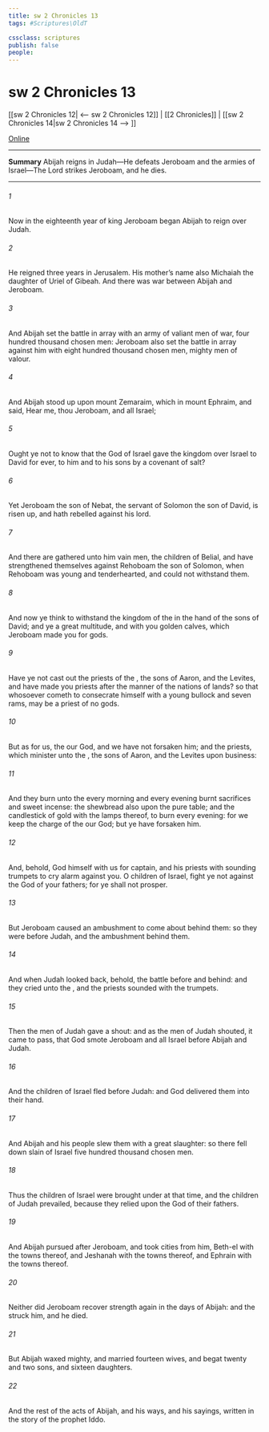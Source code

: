```yaml
---
title: sw 2 Chronicles 13
tags: #Scriptures\OldT

cssclass: scriptures
publish: false
people:
---
```


# sw 2 Chronicles 13
[[sw 2 Chronicles 12| <-- sw 2 Chronicles 12]] | [[2 Chronicles]] | [[sw 2 Chronicles 14|sw 2 Chronicles 14 --> ]]

[Online](https://churchofjesuschrist.org/study/scriptures/ot/2-chr/13?lang=eng)

---
__Summary__
Abijah reigns in Judah—He defeats Jeroboam and the armies of Israel—The Lord strikes Jeroboam, and he dies.

---
###### 1 
Now in the eighteenth year of king Jeroboam began Abijah to reign over Judah.

###### 2 
He reigned three years in Jerusalem. His mother’s name also  Michaiah the daughter of Uriel of Gibeah. And there was war between Abijah and Jeroboam.

###### 3 
And Abijah set the battle in array with an army of valiant men of war,  four hundred thousand chosen men: Jeroboam also set the battle in array against him with eight hundred thousand chosen men,  mighty men of valour.

###### 4 
And Abijah stood up upon mount Zemaraim, which  in mount Ephraim, and said, Hear me, thou Jeroboam, and all Israel;

###### 5 
Ought ye not to know that the  God of Israel gave the kingdom over Israel to David for ever,  to him and to his sons by a covenant of salt?

###### 6 
Yet Jeroboam the son of Nebat, the servant of Solomon the son of David, is risen up, and hath rebelled against his lord.

###### 7 
And there are gathered unto him vain men, the children of Belial, and have strengthened themselves against Rehoboam the son of Solomon, when Rehoboam was young and tenderhearted, and could not withstand them.

###### 8 
And now ye think to withstand the kingdom of the  in the hand of the sons of David; and ye  a great multitude, and  with you golden calves, which Jeroboam made you for gods.

###### 9 
Have ye not cast out the priests of the , the sons of Aaron, and the Levites, and have made you priests after the manner of the nations of  lands? so that whosoever cometh to consecrate himself with a young bullock and seven rams,  may be a priest of  no gods.

###### 10 
But as for us, the   our God, and we have not forsaken him; and the priests, which minister unto the ,  the sons of Aaron, and the Levites  upon  business:

###### 11 
And they burn unto the  every morning and every evening burnt sacrifices and sweet incense: the shewbread also  upon the pure table; and the candlestick of gold with the lamps thereof, to burn every evening: for we keep the charge of the  our God; but ye have forsaken him.

###### 12 
And, behold, God himself  with us for  captain, and his priests with sounding trumpets to cry alarm against you. O children of Israel, fight ye not against the  God of your fathers; for ye shall not prosper.

###### 13 
But Jeroboam caused an ambushment to come about behind them: so they were before Judah, and the ambushment  behind them.

###### 14 
And when Judah looked back, behold, the battle  before and behind: and they cried unto the , and the priests sounded with the trumpets.

###### 15 
Then the men of Judah gave a shout: and as the men of Judah shouted, it came to pass, that God smote Jeroboam and all Israel before Abijah and Judah.

###### 16 
And the children of Israel fled before Judah: and God delivered them into their hand.

###### 17 
And Abijah and his people slew them with a great slaughter: so there fell down slain of Israel five hundred thousand chosen men.

###### 18 
Thus the children of Israel were brought under at that time, and the children of Judah prevailed, because they relied upon the  God of their fathers.

###### 19 
And Abijah pursued after Jeroboam, and took cities from him, Beth-el with the towns thereof, and Jeshanah with the towns thereof, and Ephrain with the towns thereof.

###### 20 
Neither did Jeroboam recover strength again in the days of Abijah: and the  struck him, and he died.

###### 21 
But Abijah waxed mighty, and married fourteen wives, and begat twenty and two sons, and sixteen daughters.

###### 22 
And the rest of the acts of Abijah, and his ways, and his sayings,  written in the story of the prophet Iddo.

